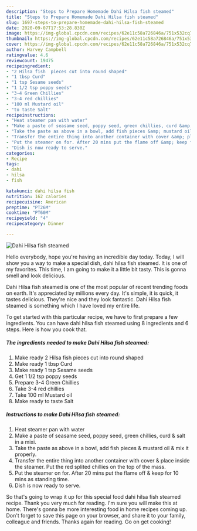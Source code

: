 ```yaml
---
description: "Steps to Prepare Homemade Dahi Hilsa fish steamed"
title: "Steps to Prepare Homemade Dahi Hilsa fish steamed"
slug: 1697-steps-to-prepare-homemade-dahi-hilsa-fish-steamed
date: 2020-09-07T17:53:28.830Z
image: https://img-global.cpcdn.com/recipes/62e11c58a726846a/751x532cq70/dahi-hilsa-fish-steamed-recipe-main-photo.jpg
thumbnail: https://img-global.cpcdn.com/recipes/62e11c58a726846a/751x532cq70/dahi-hilsa-fish-steamed-recipe-main-photo.jpg
cover: https://img-global.cpcdn.com/recipes/62e11c58a726846a/751x532cq70/dahi-hilsa-fish-steamed-recipe-main-photo.jpg
author: Harvey Campbell
ratingvalue: 4.6
reviewcount: 19475
recipeingredient:
- "2 Hilsa fish  pieces cut into round shaped"
- "1 tbsp Curd"
- "1 tsp Sesame seeds"
- "1 1/2 tsp poppy seeds"
- "3-4 Green Chillies"
- "3-4 red chillies"
- "100 ml Mustard oil"
- "to taste Salt"
recipeinstructions:
- "Heat steamer pan with water"
- "Make a paste of seasame seed, poppy seed, green chillies, curd &amp; salt in a mixi."
- "Take the paste as above in a bowl, add fish pieces &amp; mustard oil &amp; mix it properly."
- "Transfer the entire thing into another container with cover &amp; place inside the steamer. Put the red splited chillies on the top of the mass."
- "Put the steamer on for. After 20 mins put the flame off &amp; keep for 10 mins as standing time."
- "Dish is now ready to serve."
categories:
- Recipe
tags:
- dahi
- hilsa
- fish

katakunci: dahi hilsa fish 
nutrition: 162 calories
recipecuisine: American
preptime: "PT26M"
cooktime: "PT60M"
recipeyield: "4"
recipecategory: Dinner

---
```



![Dahi Hilsa fish steamed](https://img-global.cpcdn.com/recipes/62e11c58a726846a/751x532cq70/dahi-hilsa-fish-steamed-recipe-main-photo.jpg)

Hello everybody, hope you're having an incredible day today. Today, I will show you a way to make a special dish, dahi hilsa fish steamed. It is one of my favorites. This time, I am going to make it a little bit tasty. This is gonna smell and look delicious.

Dahi Hilsa fish steamed is one of the most popular of recent trending foods on earth. It's appreciated by millions every day. It's simple, it is quick, it tastes delicious. They're nice and they look fantastic. Dahi Hilsa fish steamed is something which I have loved my entire life.




To get started with this particular recipe, we have to first prepare a few ingredients. You can have dahi hilsa fish steamed using 8 ingredients and 6 steps. Here is how you cook that.

<!--inarticleads1-->

##### The ingredients needed to make Dahi Hilsa fish steamed:

1. Make ready 2 Hilsa fish  pieces cut into round shaped
1. Make ready 1 tbsp Curd
1. Make ready 1 tsp Sesame seeds
1. Get 1 1/2 tsp poppy seeds
1. Prepare 3-4 Green Chillies
1. Take 3-4 red chillies
1. Take 100 ml Mustard oil
1. Make ready to taste Salt




<!--inarticleads2-->

##### Instructions to make Dahi Hilsa fish steamed:

1. Heat steamer pan with water
1. Make a paste of seasame seed, poppy seed, green chillies, curd &amp; salt in a mixi.
1. Take the paste as above in a bowl, add fish pieces &amp; mustard oil &amp; mix it properly.
1. Transfer the entire thing into another container with cover &amp; place inside the steamer. Put the red splited chillies on the top of the mass.
1. Put the steamer on for. After 20 mins put the flame off &amp; keep for 10 mins as standing time.
1. Dish is now ready to serve.




So that's going to wrap it up for this special food dahi hilsa fish steamed recipe. Thank you very much for reading. I'm sure you will make this at home. There's gonna be more interesting food in home recipes coming up. Don't forget to save this page on your browser, and share it to your family, colleague and friends. Thanks again for reading. Go on get cooking!
